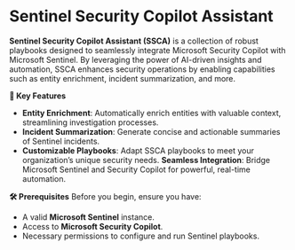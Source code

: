 # Sentinel Security Copilot Assistant
**Sentinel Security Copilot Assistant (SSCA)** is a collection of robust playbooks designed to seamlessly integrate Microsoft Security Copilot with Microsoft Sentinel. By leveraging the power of AI-driven insights and automation, SSCA enhances security operations by enabling capabilities such as entity enrichment, incident summarization, and more.

**📌 Key Features**
- **Entity Enrichment**: Automatically enrich entities with valuable context, streamlining investigation processes.
- **Incident Summarization**: Generate concise and actionable summaries of Sentinel incidents.
- **Customizable Playbooks**: Adapt SSCA playbooks to meet your organization’s unique security needs.
**Seamless Integration**: Bridge Microsoft Sentinel and Security Copilot for powerful, real-time automation.

**🛠 Prerequisites**
Before you begin, ensure you have: <br>
- A valid **Microsoft Sentinel** instance.
- Access to **Microsoft Security Copilot**.
- Necessary permissions to configure and run Sentinel playbooks.